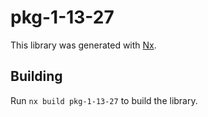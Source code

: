 # pkg-1-13-27

This library was generated with [Nx](https://nx.dev).

## Building

Run `nx build pkg-1-13-27` to build the library.
